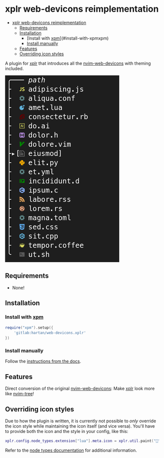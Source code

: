 # xplr web-devicons reimplementation

<!--toc:start-->
- [xplr web-devicons reimplementation](#xplr-web-devicons-reimplementation)
  - [Requirements](#requirements)
  - [Installation](#installation)
    - [Install with [xpm][xpm]](#install-with-xpmxpm)
    - [Install manually](#install-manually)
  - [Features](#features)
  - [Overriding icon styles](#overriding-icon-styles)
<!--toc:end-->

A plugin for [xplr][xplr] that introduces all the
[nvim-web-devicons][nvim-web-devicons] with theming included.

![Demo image](assets/demo.png)


## Requirements

- None!


## Installation

### Install with [xpm][xpm]

```lua
require("xpm").setup({
    'gitlab:hartan/web-devicons.xplr'
})
```

### Install manually

Follow the [instructions from the docs][xplr-install].


## Features

Direct conversion of the original [nvim-web-devicons][nvim-web-devicons]: Make
[xplr][xplr] look more like [nvim-tree][nvim-tree]!


## Overriding icon styles

Due to how the plugin is written, it is currently not possible to *only*
override the icon style while maintaining the icon itself (and vice versa).
You'll have to provide both the icon and the style in your config, like this:

```lua
xplr.config.node_types.extension["lua"].meta.icon = xplr.util.paint("", { fg = { Indexed = 74 }})
```

Refer to the [node types documentation][xplr-node-types] for additional
information.


[xplr]: https://xplr.dev/en/introduction
[xplr-install]: https://xplr.dev/en/installing-plugins
[xplr-node-types]: https://xplr.dev/en/node_types
[xplr-table-renderer]: https://xplr.dev/en/column-renderer
[nvim-web-devicons]: https://github.com/nvim-tree/nvim-web-devicons
[nvim-tree]: https://github.com/nvim-tree/nvim-tree.lua
[xpm]: https://github.com/dtomvan/xpm.xplr
